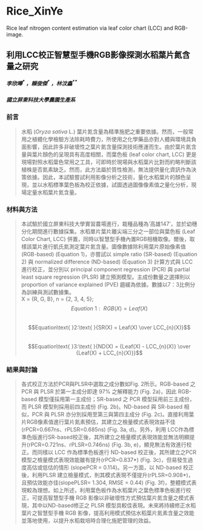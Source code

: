 # Rice_XinYe
Rice leaf nitrogen content estimation via leaf color chart (LCC) and RGB-image.

## **利用LCC校正智慧型手機RGB影像探測水稻葉片氮含量之研究**
##### 李欣曄<sup>\*</sup> ，賴俊傑<sup>\*</sup> ，林汶鑫<sup>**</sup>
##### 國立屏東科技大學農園生產系

### 前言
>水稻 (*Oryza sativa* L.) 葉片氮含量為精準施肥之重要依據。然而，一般常用之植體化學檢驗方法除耗時費力，所使用之化學藥品亦對人體與環境具負面影響，因此許多非破壞性之葉片氮含量探測技術應運而生。由於葉片氮含量與葉片顏色的呈現具有高度相關，而葉色板 (leaf color chart, LCC) 更是現場對照水稻葉色常用之工具，可即時於現場與水稻葉片比對而約略判斷該植株是否氮素缺乏。然而，此方法屬於質性檢測，無法提供量化資訊作為決策依據。因此，本試驗嘗試利用影像分析之技術，量化水稻葉片的顏色呈現，並以水稻標準葉色板為校正依據，試圖透過圖像像素值之量化分析，現場定量水稻葉片氮含量。

### 材料與方法
>本試驗於國立屏東科技大學實習農場進行，栽種品種為‘高雄147’，並於幼穗分化期間進行數據採集。水稻單片葉片離尖端三分之一部位與葉色板 (Leaf Color Chart, LCC) 併置，同時以智慧型手機內置RGB相機取像。爾後，取樣該葉片進行凱氏氮測定葉片氮含量。圖像數據除利用葉片原始像素值 (RGB-based) (Equation 1)，亦嘗試以 simple ratio (SR-based) (Equation 2) 與 normalized difference (ND-based) (Equation 3) 計算方式與 LCC 進行校正，並分別以 principal component regression (PCR) 與 partial least square regression (PLSR) 建立預測模型。主成份數量之選擇則以 proportion of variance explained (PVE) 趨緩為依據。數據以7：3比例分為訓練與測試數據集。  
X = {R, G, B}, n = {2, 3, 4, 5};  
$$Equation\text{ }1:\text{    }{RGB(X) = Leaf(X)}$$  
$$Equation\text{ }2:\text{    }{SR(X) = Leaf(X) \over LCC_{n}(X)}$$  
$$Equation\text{ }3:\text{    }{ND(X) = {Leaf(X) - LCC_{n}(X)} \over {Leaf(X) + LCC_{n}(X)}}$$

### 結果與討論
>各式校正方法於PCR與PLSR中選取之成分數如Fig. 2所示。RGB-based 之 PCR 與 PLSR 於第一主成分即達 97% 之解釋能力 (Fig. 2a)，因此 RGB-based 模型僅採用第一主成份；SR-based 之 PCR 模型採用前三主成份，而 PLSR 模型則採用前四主成份 (Fig. 2b)。ND-based 與 SR-based 相似，PCR 與 PLSR 亦分別採用至第三與第四主成分 (Fig. 2c)。直接利用葉片RGB像素值進行葉片氮素預估，其建立之檢量模式表現效益不佳(rPCR=0.667ns、rPLSR=0.685ns) (Fig. 3a, d)。另外，利用 LCC作為標準色版進行SR-based校正後，其所建立之檢量模式表現效能並無法明顯提升(rPCR=0.721ns、rPLSR=0.746ns) (Fig. 3b, e)，顯見無法有效進行校正。而同樣以 LCC 作為標準色板進行 ND-based 校正後，其所建立之PCR 模型之檢量模式表現效能雖有提升(rPCR=0.837*) (Fig. 3c)，但易發生過度高估或低估的情形 (slopePCR = 0.114)。另一方面，以 ND-based 校正後，利用PLSR 建立檢量模式，則其模式表現不僅提升(rPLSR=0.908*)，且預估效能亦佳(slopePLSR= 1.304, RMSE = 0.44) (Fig. 3f)，整體模式表現較為理想。如上所述，利用葉色板作為水稻葉片之葉色標準色板進行校正，可提高智慧型手機 RGB 影像以非破壞性方式預估葉片氮含量之模式表現，其中以ND-based修正之 PLSR 模型具較佳表現。未來將持續修正水稻葉片之智慧型手機 RGB 影像，提高利用模式預估水稻葉片氮素含量之效能並落地使用，以提升水稻栽培時合理化施肥管理的效益。
